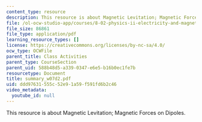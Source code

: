 ```yaml
---
content_type: resource
description: This resource is about Magnetic Levitation; Magnetic Forces on Dipoles.
file: /ol-ocw-studio-app/courses/8-02-physics-ii-electricity-and-magnetism-spring-2007/ddd97631555c52e91a59f591fd6b2c46_summary_w07d2.pdf
file_size: 86861
file_type: application/pdf
learning_resource_types: []
license: https://creativecommons.org/licenses/by-nc-sa/4.0/
ocw_type: OCWFile
parent_title: Class Activities
parent_type: CourseSection
parent_uid: 588b48d5-a339-0347-e6e5-b16b0ec1fe7b
resourcetype: Document
title: summary_w07d2.pdf
uid: ddd97631-555c-52e9-1a59-f591fd6b2c46
video_metadata:
  youtube_id: null
---
```

This resource is about Magnetic Levitation; Magnetic Forces on Dipoles.